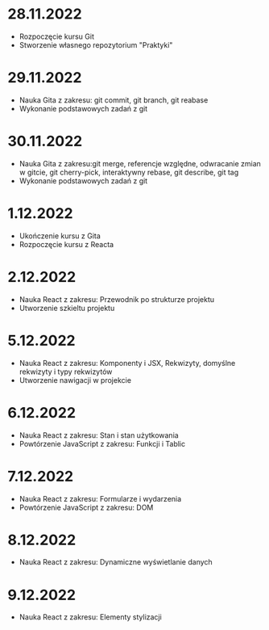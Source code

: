# 28.11.2022

- Rozpoczęcie kursu Git
- Stworzenie własnego repozytorium "Praktyki"

# 29.11.2022

- Nauka Gita z zakresu: git commit, git branch, git reabase
- Wykonanie podstawowych zadań z git

# 30.11.2022

- Nauka Gita z zakresu:git merge, referencje względne, odwracanie zmian w gitcie, git cherry-pick, interaktywny rebase, git describe, git tag
- Wykonanie podstawowych zadań z git

# 1.12.2022

- Ukończenie kursu z Gita
- Rozpoczęcie kursu z Reacta

# 2.12.2022

- Nauka React z zakresu: Przewodnik po strukturze projektu
- Utworzenie szkieltu projektu

# 5.12.2022

- Nauka React z zakresu: Komponenty i JSX, Rekwizyty, domyślne rekwizyty i typy rekwizytów
- Utworzenie nawigacji w projekcie

# 6.12.2022

- Nauka React z zakresu: Stan i stan użytkowania
- Powtórzenie JavaScript z zakresu: Funkcji i Tablic

# 7.12.2022

- Nauka React z zakresu: Formularze i wydarzenia
- Powtórzenie JavaScript z zakresu: DOM

# 8.12.2022

- Nauka React z zakresu: Dynamiczne wyświetlanie danych

# 9.12.2022

- Nauka React z zakresu: Elementy stylizacji